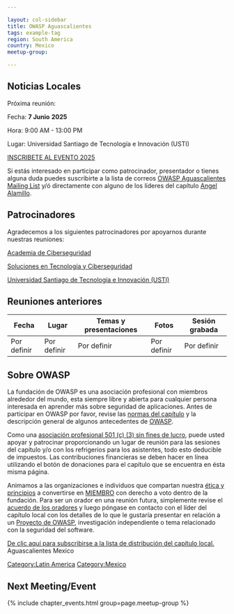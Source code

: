 ```yaml
---

layout: col-sidebar
title: OWASP Aguascalientes
tags: example-tag
region: South America
country: Mexico
meetup-group:

---
```

## Noticias Locales

Próxima reunión:

Fecha: **7 Junio** **2025**

Hora: 9:00 AM - 13:00 PM

Lugar: Universidad Santiago de Tecnología e Innovación (USTI)

[INSCRIBETE AL EVENTO 2025](https://www.meetup.com/owasp-aguascalientes-meetup-group/events/306332862/?utm_medium=referral&utm_campaign=share-btn_savedevents_share_modal&utm_source=link)

Si estás interesado en participar como patrocinador, presentador o
tienes alguna duda puedes suscribirte a la lista de correos [OWASP
Aguascalientes Mailing
List](https://lists.owasp.org/mailman/listinfo/owasp-aguascalientes_mexico)
y/ó directamente con alguno de los líderes del capítulo [Angel Alamillo](mailto:angel.alamillo@owasp.org).

## Patrocinadores

Agradecemos a los siguientes patrocinadores por apoyarnos durante
nuestras reuniones:

[Academia de Ciberseguridad](academia-ciberseguridad.com/)

[Soluciones en Tecnología y Ciberseguridad](https://teciberseguridad.com/)

[Universidad Santiago de Tecnología e Innovación (USTI)](https://www.usti.education/)



## Reuniones anteriores

| Fecha             | Lugar                                                                                                                                                                              | Temas y presentaciones                                                                                                                                                                                                                                                                   | Fotos                                                                                             | Sesión grabada                       |
| ----------------- | ---------------------------------------------------------------------------------------------------------------------------------------------------------------------------------- | ---------------------------------------------------------------------------------------------------------------------------------------------------------------------------------------------------------------------------------------------------------------------------------------- | ------------------------------------------------------------------------------------------------- | ------------------------------------ |
| Por definir   | Por definir | Por definir  | Por definir  | Por definir    | 

## Sobre OWASP

La fundación de OWASP es una asociación profesional con miembros
alrededor del mundo, esta siempre libre y abierta para cualquier persona
interesada en aprender más sobre seguridad de aplicaciones. Antes de
participar en OWASP por favor, revise las [normas del
capítulo](http://www.owasp.org/index.php/Chapter_Rules) y la
descripción general de algunos antecedentes de
[OWASP](http://www.owasp.org/images/9/9f/2009-OWASP_KeyNote-V2.pdf).

Como una [asociación profesional 501 (c) (3) sin fines de
lucro](http://www.owasp.org/index.php/About_OWASP), puede usted apoyar y
patrocinar proporcionando un lugar de reunión para las sesiones del
capítulo y/o con los refrigerios para los asistentes, todo esto
deducible de impuestos. Las contribuciones financieras se deben hacer en
línea utilizando el botón de donaciones para el capítulo que se
encuentra en ésta misma página.

Animamos a las organizaciones e individuos que compartan nuestra [ética
y
principios](http://www.owasp.org/index.php/About_The_Open_Web_Application_Security_Project)
a convertirse en
[MIEMBRO](http://www.owasp.org/index.php/Membership#Categories_of_Membership_.26_Supporters)
con derecho a voto dentro de la fundación. Para ser un orador en una
reunión futura, simplemente revise el [acuerdo de los
oradores](http://www.owasp.org/index.php/Speaker_Agreement) y luego
póngase en contacto con el líder del capítulo local con los detalles de
lo que le gustaría presentar en relación a un [Proyecto de
OWASP](http://www.owasp.org/index.php/Category:OWASP_Project),
investigación independiente o tema relacionado con la seguridad del
software.

[De clic aquí para subscribirse a la lista de distribución del capítulo
local.](https://lists.owasp.org/mailman/listinfo/owasp-aguascalientes_mexico)
<paypal>Aguascalientes Mexico</paypal>

[Category:Latin America](Category:Latin_America )
[Category:Mexico](Category:Mexico )

Next Meeting/Event 
---------------------
{% include chapter_events.html group=page.meetup-group %}






